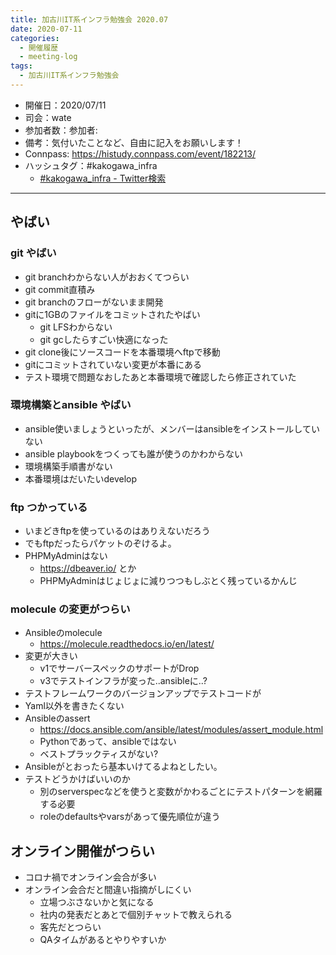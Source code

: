 ```yaml
---
title: 加古川IT系インフラ勉強会 2020.07
date: 2020-07-11
categories:
  - 開催履歴
  - meeting-log
tags:
  - 加古川IT系インフラ勉強会
---
```


* 開催日：2020/07/11
* 司会：wate
* 参加者数：参加者:
* 備考：気付いたことなど、自由に記入をお願いします！
* Connpass: https://histudy.connpass.com/event/182213/
* ハッシュタグ：#kakogawa_infra
    * [#kakogawa_infra - Twitter検索](https://twitter.com/search?q=%23kakogawa_infra&src=typd)

---

やばい
----------------------------

### git やばい

* git branchわからない人がおおくてつらい
* git commit直積み
* git branchのフローがないまま開発
* gitに1GBのファイルをコミットされたやばい
    * git LFSわからない
    * git gcしたらすごい快適になった
* git clone後にソースコードを本番環境へftpで移動
* gitにコミットされていない変更が本番にある
* テスト環境で問題なおしたあと本番環境で確認したら修正されていた

### 環境構築とansible やばい

* ansible使いましょうといったが、メンバーはansibleをインストールしていない
* ansible playbookをつくっても誰が使うのかわからない
* 環境構築手順書がない
* 本番環境はだいたいdevelop

### ftp つかっている

* いまどきftpを使っているのはありえないだろう
* でもftpだったらパケットのぞけるよ。
* PHPMyAdminはない
    * https://dbeaver.io/ とか
    * PHPMyAdminはじょじょに減りつつもしぶとく残っているかんじ

### molecule の変更がつらい

* Ansibleのmolecule
    * https://molecule.readthedocs.io/en/latest/
* 変更が大きい
    * v1でサーバースペックのサポートがDrop
    * v3でテストインフラが変った..ansibleに..?
* テストフレームワークのバージョンアップでテストコードが
* Yaml以外を書きたくない
* Ansibleのassert
    * https://docs.ansible.com/ansible/latest/modules/assert_module.html
    * Pythonであって、ansibleではない
    * ベストプラックティスがない?
* Ansibleがとおったら基本いけてるよねとしたい。
* テストどうかけばいいのか
    * 別のserverspecなどを使うと変数がかわるごとにテストパターンを網羅する必要
    * roleのdefaultsやvarsがあって優先順位が違う

オンライン開催がつらい
----------------------------

* コロナ禍でオンライン会合が多い
* オンライン会合だと間違い指摘がしにくい
    * 立場つぶさないかと気になる
    * 社内の発表だとあとで個別チャットで教えられる
    * 客先だとつらい
    * QAタイムがあるとやりやすいか

